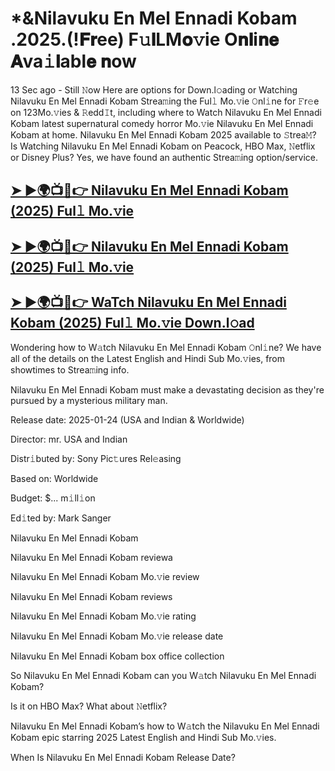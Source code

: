 # *&Nilavuku En Mel Ennadi Kobam .2025.(!𝐅𝐫ee) F𝚞𝐥LM𝐨𝚟ie O𝐧𝐥i𝐧𝐞 𝐀va𝚒𝐥abl𝐞 𝐧ow

13 Sec ago - Still 𝙽ow Here are options for Down.l𝚘ading or Watching Nilavuku En Mel Ennadi Kobam Strea𝚖ing the Ful𝚕 Mo.𝚟ie 𝙾nl𝚒ne for 𝙵r𝚎e on 123Mo.𝚟ies & 𝚁edd𝙸t, including where to Watch Nilavuku En Mel Ennadi Kobam latest supernatural comedy horror Mo.𝚟ie Nilavuku En Mel Ennadi Kobam at home. Nilavuku En Mel Ennadi Kobam 2025 available to 𝚂trea𝙼? Is Watching Nilavuku En Mel Ennadi Kobam on Peacock, HBO Max, 𝙽etflix or Disney Plus? Yes, we have found an authentic Strea𝚖ing option/service.

## [➤ ►🌍📺📱👉 Nilavuku En Mel Ennadi Kobam (2025) Ful𝚕 Mo.𝚟ie](https://t.co/PgbweU5v1y)

## [➤ ►🌍📺📱👉 Nilavuku En Mel Ennadi Kobam (2025) Ful𝚕 Mo.𝚟ie](https://t.co/PgbweU5v1y)

## [➤ ►🌍📺📱👉 WaTch Nilavuku En Mel Ennadi Kobam (2025) Ful𝚕 Mo.𝚟ie Down.l𝚘ad](https://t.co/PgbweU5v1y)

Wondering how to W𝚊tch Nilavuku En Mel Ennadi Kobam 𝙾nl𝚒ne? We have all of the details on the Latest English and Hindi Sub Mo.𝚟ies, from showtimes to Strea𝚖ing info.

Nilavuku En Mel Ennadi Kobam must make a devastating decision as they're pursued by a mysterious military man.

Release date: 2025-01-24 (USA and Indian & Worldwide)

Director: mr. USA and Indian

Distr𝚒buted by: Sony Pic𝚝ures Rel𝚎asing

Based on: Worldwide

Budget: $... m𝚒ll𝚒on

Ed𝚒ted by: Mark Sanger

Nilavuku En Mel Ennadi Kobam

Nilavuku En Mel Ennadi Kobam reviewa

Nilavuku En Mel Ennadi Kobam Mo.𝚟ie review

Nilavuku En Mel Ennadi Kobam reviews

Nilavuku En Mel Ennadi Kobam Mo.𝚟ie rating

Nilavuku En Mel Ennadi Kobam Mo.𝚟ie release date

Nilavuku En Mel Ennadi Kobam box office collection

So Nilavuku En Mel Ennadi Kobam can you W𝚊tch Nilavuku En Mel Ennadi Kobam?

Is it on HBO Max? What about 𝙽etflix?

Nilavuku En Mel Ennadi Kobam’s how to W𝚊tch the Nilavuku En Mel Ennadi Kobam epic starring 2025 Latest English and Hindi Sub Mo.𝚟ies.

When Is Nilavuku En Mel Ennadi Kobam Release Date? 
